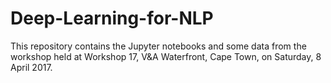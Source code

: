 # Deep-Learning-for-NLP

This repository contains the Jupyter notebooks and some data from the workshop held at Workshop 17, V&A Waterfront, Cape Town, on Saturday, 8 April 2017.
